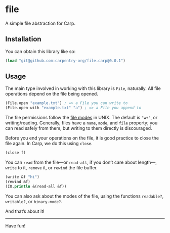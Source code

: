 # file

A simple file abstraction for Carp.

## Installation

You can obtain this library like so:

```clojure
(load "git@github.com:carpentry-org/file.carp@0.0.1")
```

## Usage

The main type involved in working with this library is `File`, naturally. All
file operations depend on the file being opened.

```clojure
(File.open "example.txt") ; => a File you can write to
(File.open-with "example.txt" "a") ; => a File you append to
```

The file permissions follow the [file modes](https://www.tutorialspoint.com/c_standard_library/c_function_fopen.htm)
in UNIX. The default is `"w+"`, or writing/reading. Generally, files have a
`name`, `mode`, and `file` property; you can read safely from them, but writing
to them directly is discouraged.

Before you end your operations on the file, it is good practice to close the
file again. In Carp, we do this using `close`.

```clojure
(close f)
```

You can `read` from the file—or `read-all`, if you don’t care about length—,
`write` to it, `remove` it, or `rewind` the file buffer.

```clojure
(write &f "hi")
(rewind &f)
(IO.println &(read-all &f))
```

You can also ask about the modes of the file, using the functions `readable?`,
`writable?`, or `binary-mode?`.

And that’s about it!

<hr/>

Have fun!
